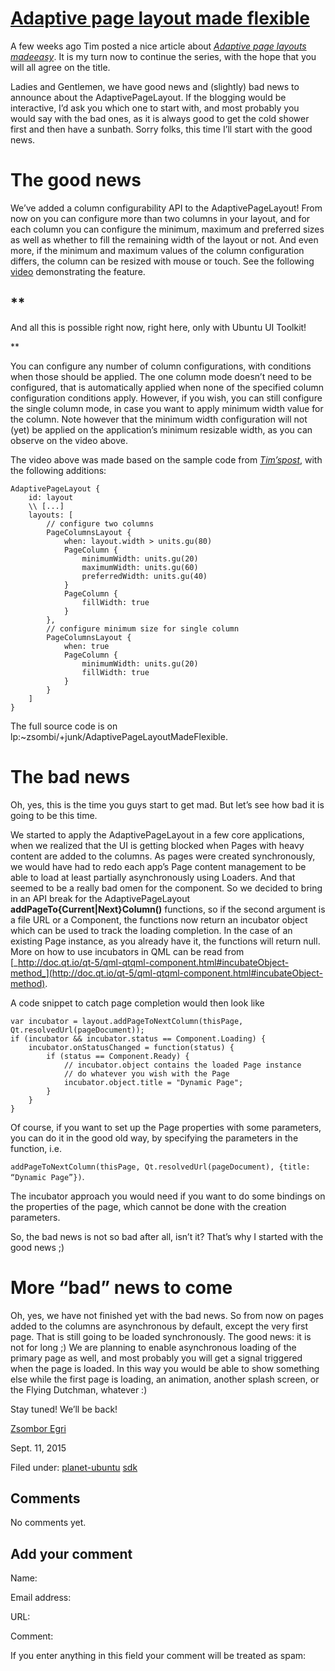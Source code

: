 





#  [Adaptive page layout made flexible](/en/blog/2015/09/11/adaptive-page-layout-made-flexible/)

A few weeks ago Tim posted a nice article about [_Adaptive page layouts madeeasy_](https://developer.ubuntu.com/en/blog/2015/08/10/adaptive-page-layouts/). It is my turn now to continue the series, with the hope that you
will all agree on the title.

Ladies and Gentlemen, we have good news and (slightly) bad news to announce
about the AdaptivePageLayout. If the blogging would be interactive, I’d ask
you which one to start with, and most probably you would say with the bad
ones, as it is always good to get the cold shower first and then have a
sunbath. Sorry folks, this time I’ll start with the good news.

# The good news

We’ve added a column configurability API to the AdaptivePageLayout! From now
on you can configure more than two columns in your layout, and for each column
you can configure the minimum, maximum and preferred sizes as well as whether
to fill the remaining width of the layout or not. And even more, if the
minimum and maximum values of the column configuration differs, the column can
be resized with mouse or touch. See the following
[video](https://youtu.be/KYZu7LcfWxM) demonstrating the feature.

## **<commercials>

And all this is possible right now, right here, only with Ubuntu UI Toolkit!

</commercials>**

You can configure any number of column configurations, with conditions when
those should be applied. The one column mode doesn’t need to be configured,
that is automatically applied when none of the specified column configuration
conditions apply. However, if you wish, you can still configure the single
column mode, in case you want to apply minimum width value for the column.
Note however that the minimum width configuration will not (yet) be applied on
the application’s minimum resizable width, as you can observe on the video
above.

The video above was made based on the sample code from [_Tim’spost_](https://developer.ubuntu.com/en/blog/2015/08/10/adaptive-page-layouts/), with the following additions:

    
    AdaptivePageLayout {
        id: layout
        \\ [...]
        layouts: [
            // configure two columns
            PageColumnsLayout {
                when: layout.width > units.gu(80)
                PageColumn {
                    minimumWidth: units.gu(20)
                    maximumWidth: units.gu(60)
                    preferredWidth: units.gu(40)
                }
                PageColumn {
                    fillWidth: true
                }
            },
            // configure minimum size for single column
            PageColumnsLayout {
                when: true
                PageColumn {
                    minimumWidth: units.gu(20)
                    fillWidth: true
                }
            }
        ]
    }

The full source code is on lp:~zsombi/+junk/AdaptivePageLayoutMadeFlexible.

# The bad news

Oh, yes, this is the time you guys start to get mad. But let’s see how bad it
is going to be this time.

We started to apply the AdaptivePageLayout in a few core applications, when we
realized that the UI is getting blocked when Pages with heavy content are
added to the columns. As pages were created synchronously, we would have had
to redo each app’s Page content management to be able to load at least
partially asynchronously using Loaders. And that seemed to be a really bad
omen for the component. So we decided to bring in an API break for the
AdaptivePageLayout **addPageTo{Current|Next}Column()** functions, so if the
second argument is a file URL or a Component, the functions now return an
incubator object which can be used to track the loading completion. In the
case of an existing Page instance, as you already have it, the functions will
return null. More on how to use incubators in QML can be read from
[_http://doc.qt.io/qt-5/qml-qtqml-component.html#incubateObject-method_](http://doc.qt.io/qt-5/qml-qtqml-component.html#incubateObject-method).

A code snippet to catch page completion would then look like

    
    var incubator = layout.addPageToNextColumn(thisPage, Qt.resolvedUrl(pageDocument));
    if (incubator && incubator.status == Component.Loading) {
        incubator.onStatusChanged = function(status) {
            if (status == Component.Ready) {
                // incubator.object contains the loaded Page instance
                // do whatever you wish with the Page
                incubator.object.title = "Dynamic Page";
            }
        }
    }

Of course, if you want to set up the Page properties with some parameters, you
can do it in the good old way, by specifying the parameters in the function,
i.e.

`addPageToNextColumn(thisPage, Qt.resolvedUrl(pageDocument), {title: “Dynamic
Page”})`.

The incubator approach you would need if you want to do some bindings on the
properties of the page, which cannot be done with the creation parameters.

So, the bad news is not so bad after all, isn’t it? That’s why I started with
the good news ;)

# More “bad” news to come

Oh, yes, we have not finished yet with the bad news. So from now on pages
added to the columns are asynchronous by default, except the very first page.
That is still going to be loaded synchronously. The good news: it is not for
long ;) We are planning to enable asynchronous loading of the primary page as
well, and most probably you will get a signal triggered when the page is
loaded. In this way you would be able to show something else while the first
page is loading, an animation, another splash screen, or the Flying Dutchman,
whatever :)

Stay tuned! We’ll be back!

[Zsombor Egri](/en/blog/authors/zsombi/)

Sept. 11, 2015

Filed under: [planet-ubuntu](/en/blog/tags/planet-ubuntu/)
[sdk](/en/blog/tags/sdk/)





## Comments

No comments yet.

## Add your comment

Name:

Email address:

URL:

Comment:

If you enter anything in this field your comment will be treated as spam:





